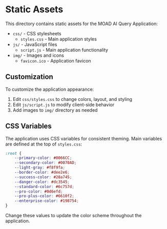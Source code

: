 # Static Assets

This directory contains static assets for the MOAD AI Query Application:

- `css/` - CSS stylesheets
  - `styles.css` - Main application styles
- `js/` - JavaScript files
  - `script.js` - Main application functionality
- `img/` - Images and icons
  - `favicon.ico` - Application favicon

## Customization

To customize the application appearance:

1. Edit `css/styles.css` to change colors, layout, and styling
2. Edit `js/script.js` to modify client-side behavior
3. Add images to `img/` directory as needed

## CSS Variables

The application uses CSS variables for consistent theming. Main variables are defined at the top of `styles.css`:

```css
:root {
    --primary-color: #0066CC;
    --secondary-color: #0070AD;
    --light-gray: #f8f9fa;
    --border-color: #dee2e6;
    --success-color: #28a745;
    --danger-color: #dc3545;
    --standard-color: #6c757d;
    --pro-color: #0d6efd;
    --pro-plus-color: #6610f2;
    --enterprise-color: #198754;
}
```

Change these values to update the color scheme throughout the application. 